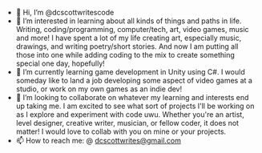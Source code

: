 - 👋 Hi, I’m @dcscottwritescode
- 👀 I’m interested in learning about all kinds of things and paths in life. Writing, coding/programming, computer/tech, art, video games, music and more! I have spent a lot of my life creating art, especially music, drawings, and writing poetry/short stories. And now I am putting all those into one while adding coding to the mix to create something special one day, hopefully!
- 🌱 I’m currently learning game development in Unity using C#. I would someday like to land a job developing some aspect of video games at a studio, or work on my own games as an indie dev!
- 💞️ I’m looking to collaborate on whatever my learning and interests end up taking me. I am excited to see what sort of projects I'll be working on as I explore and experiment 
with code uwu. Whether you're an artist, level designer, creative writer, musician, or fellow coder, it does not matter! I would love to collab with you on mine or your projects.
- 📫 How to reach me: @ dcscottwrites@gmail.com

<!---
dcscottwritescode/dcscottwritescode is a ✨ special ✨ repository because its `README.md` (this file) appears on your GitHub profile.
You can click the Preview link to take a look at your changes.
--->

